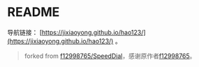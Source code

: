 # README

导航链接： [https://jixiaoyong.github.io/hao123/](https://jixiaoyong.github.io/hao123/) 。


> forked from [f12998765/SpeedDial](https://github.com/f12998765/SpeedDial)，感谢原作者[f12998765](https://github.com/f12998765)。
